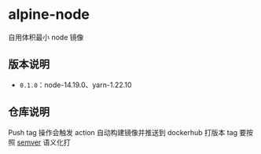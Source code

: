 # alpine-node
自用体积最小 node 镜像

## 版本说明

- `0.1.0`：node-14.19.0、yarn-1.22.10

## 仓库说明

Push tag 操作会触发 action 自动构建镜像并推送到 dockerhub
打版本 tag 要按照 [semver](https://semver.org/lang/zh-CN/) 语义化打